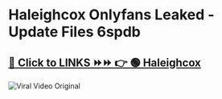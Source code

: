 
 # Haleighcox Onlyfans Leaked - Update Files 6spdb

## <h2><a href="https://clipsfans.com/Haleighcox&ref=git">🔗 Click to LINKS ⏩⏩ 👉 🟢 Haleighcox </a></h2>

<a href="https://clipsfans.com/Haleighcox&ref=git" rel="nofollow" data-target="animated-image.originalLink"><img src="https://i.ibb.co.com/xMMVF88/686577567.gif" alt="Viral Video Original" style="max-width: 100%; display: inline-block;" data-target="animated-image.originalImage"></a>

